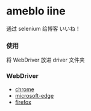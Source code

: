 # ameblo iine

通过 selenium 给博客 いいね！  


### 使用
将 WebDriver 放进 driver 文件夹


### WebDriver
+ [chrome](https://sites.google.com/a/chromium.org/chromedriver/home)
+ [microsoft-edge](https://developer.microsoft.com/en-us/microsoft-edge/tools/webdriver/#downloads)
+ [firefox](https://github.com/mozilla/geckodriver/releases)